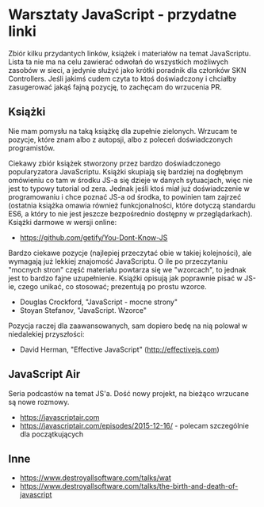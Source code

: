 # Warsztaty JavaScript - przydatne linki
Zbiór kilku przydantych linków, książek i materiałów na temat JavaScriptu. Lista ta nie ma na celu zawierać odwołań do wszystkich możliwych zasobów w sieci, a jedynie służyć jako krótki poradnik dla członków SKN Controllers. Jeśli jakimś cudem czyta to ktoś doświadczony i chciałby zasugerować jakąś fajną pozycję, to zachęcam do wrzucenia PR.

## Książki
Nie mam pomysłu na taką książkę dla zupełnie zielonych. Wrzucam te pozycje, które znam albo z autopsji, albo z poleceń doświadczonych programistów.

Ciekawy zbiór książek stworzony przez bardzo doświadczonego popularyzatora JavaScriptu. Książki skupiają się bardziej na dogłębnym omówieniu co tam w środku JS-a się dzieje w danych sytuacjach, więc nie jest to typowy tutorial od zera. Jednak jeśli ktoś miał już doświadczenie w programowaniu i chce poznać JS-a od środka, to powinien tam zajrzeć (ostatnia książka omawia również funkcjonalności, które dotyczą standardu ES6, a który to nie jest jeszcze bezpośrednio dostępny w przeglądarkach). Książki darmowe w wersji online:
- https://github.com/getify/You-Dont-Know-JS

Bardzo ciekawe pozycje (najlepiej przeczytać obie w takiej kolejności), ale wymagają już lekkiej znajomość JavaScriptu. O ile po przeczytaniu "mocnych stron" część materiału powtarza się we "wzorcach", to jednak jest to bardzo fajne uzupełnienie. Książki opisują jak poprawnie pisać w JS-ie, czego unikać, co stosować; prezentują po prostu wzorce.
- Douglas Crockford, "JavaScript - mocne strony"
- Stoyan Stefanov, "JavaScript. Wzorce"

Pozycja raczej dla zaawansowanych, sam dopiero bedę na nią polował w niedalekiej przyszłości:
- David Herman, "Effective JavaScript" (http://effectivejs.com)

## JavaScript Air
Seria podcastów na temat JS'a. Dość nowy projekt, na bieżąco wrzucane są nowe rozmowy.
- https://javascriptair.com
- https://javascriptair.com/episodes/2015-12-16/ - polecam szczególnie dla początkujących

## Inne
- https://www.destroyallsoftware.com/talks/wat
- https://www.destroyallsoftware.com/talks/the-birth-and-death-of-javascript
